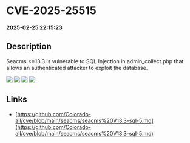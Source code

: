 # CVE-2025-25515

**2025-02-25 22:15:23**

## Description
Seacms <=13.3 is vulnerable to SQL Injection in admin_collect.php that allows an authenticated attacker to exploit the database.

![](https://img.shields.io/static/v1?label=Exploit&message=Yes&color=red)
![](https://img.shields.io/static/v1?label=Score&message=8.8&color=red)
![](https://img.shields.io/static/v1?label=Severity&message=HIGH&color=red)
![](https://img.shields.io/static/v1?label=CWE&message=SQL&color=green)

## Links
- [https://github.com/Colorado-all/cve/blob/main/seacms/seacms%20V13.3-sql-5.md](https://github.com/Colorado-all/cve/blob/main/seacms/seacms%20V13.3-sql-5.md)
